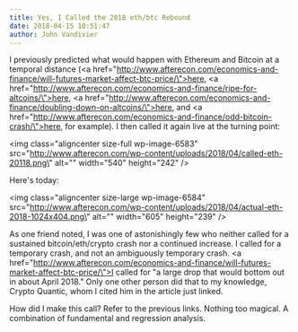 ```yaml
---
title: Yes, I Called the 2018 eth/btc Rebound
date: 2018-04-15 10:51:47
author: John Vandivier
---
```




I previously predicted what would happen with Ethereum and Bitcoin at a temporal distance (<a href=\"http://www.afterecon.com/economics-and-finance/will-futures-market-affect-btc-price/\">here</a>, <a href=\"http://www.afterecon.com/economics-and-finance/ripe-for-altcoins/\">here</a>, <a href=\"http://www.afterecon.com/economics-and-finance/doubling-down-on-altcoins/\">here</a>, and <a href=\"http://www.afterecon.com/economics-and-finance/odd-bitcoin-crash/\">here</a>, for example). I then called it again live at the turning point:

<img class=\"aligncenter size-full wp-image-6583\" src=\"http://www.afterecon.com/wp-content/uploads/2018/04/called-eth-20118.png\" alt=\"\" width=\"540\" height=\"242\" />

Here's today:

<img class=\"aligncenter size-large wp-image-6584\" src=\"http://www.afterecon.com/wp-content/uploads/2018/04/actual-eth-2018-1024x404.png\" alt=\"\" width=\"605\" height=\"239\" />

As one friend noted, I was one of astonishingly few who neither called for a sustained bitcoin/eth/crypto crash nor a continued increase. I called for a temporary crash, and not an ambiguously temporary crash. <a href=\"http://www.afterecon.com/economics-and-finance/will-futures-market-affect-btc-price/\">I called</a> for \"a large drop that would bottom out in about April 2018.\" Only one other person did that to my knowledge, Crypto Quantic, whom I cited him in the article just linked.

How did I make this call? Refer to the previous links. Nothing too magical. A combination of fundamental and regression analysis.
